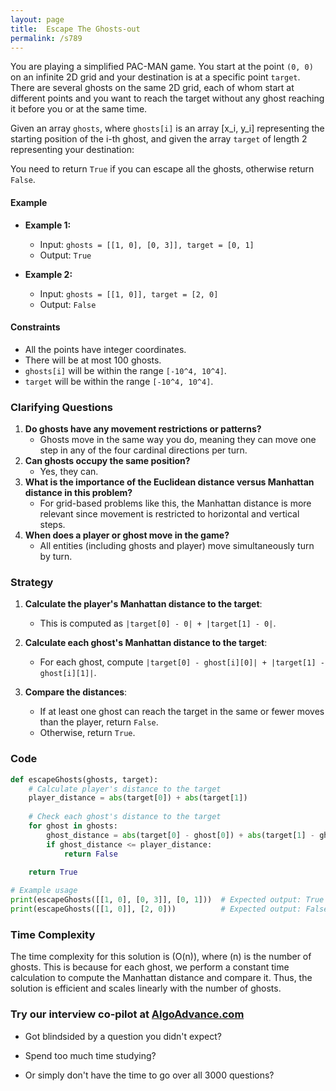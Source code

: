 ```yaml
---
layout: page
title:  Escape The Ghosts-out
permalink: /s789
---
```

You are playing a simplified PAC-MAN game. You start at the point `(0, 0)` on an infinite 2D grid and your destination is at a specific point `target`. There are several ghosts on the same 2D grid, each of whom start at different points and you want to reach the target without any ghost reaching it before you or at the same time. 

Given an array `ghosts`, where `ghosts[i]` is an array [x_i, y_i] representing the starting position of the i-th ghost, and given the array `target` of length 2 representing your destination: 

You need to return `True` if you can escape all the ghosts, otherwise return `False`.

#### Example
- **Example 1:**
  - Input: `ghosts = [[1, 0], [0, 3]], target = [0, 1]`
  - Output: `True`

- **Example 2:**
  - Input: `ghosts = [[1, 0]], target = [2, 0]`
  - Output: `False`

#### Constraints
- All the points have integer coordinates.
- There will be at most 100 ghosts.
- `ghosts[i]` will be within the range `[-10^4, 10^4]`.
- `target` will be within the range `[-10^4, 10^4]`.

### Clarifying Questions
1. **Do ghosts have any movement restrictions or patterns?**
   - Ghosts move in the same way you do, meaning they can move one step in any of the four cardinal directions per turn.
2. **Can ghosts occupy the same position?**
   - Yes, they can.
3. **What is the importance of the Euclidean distance versus Manhattan distance in this problem?**
   - For grid-based problems like this, the Manhattan distance is more relevant since movement is restricted to horizontal and vertical steps.
4. **When does a player or ghost move in the game?**
   - All entities (including ghosts and player) move simultaneously turn by turn.

### Strategy
1. **Calculate the player's Manhattan distance to the target**:
   - This is computed as `|target[0] - 0| + |target[1] - 0|`.

2. **Calculate each ghost's Manhattan distance to the target**:
   - For each ghost, compute `|target[0] - ghost[i][0]| + |target[1] - ghost[i][1]|`.

3. **Compare the distances**:
   - If at least one ghost can reach the target in the same or fewer moves than the player, return `False`.
   - Otherwise, return `True`.

### Code
```python
def escapeGhosts(ghosts, target):
    # Calculate player's distance to the target
    player_distance = abs(target[0]) + abs(target[1])
    
    # Check each ghost's distance to the target
    for ghost in ghosts:
        ghost_distance = abs(target[0] - ghost[0]) + abs(target[1] - ghost[1])
        if ghost_distance <= player_distance:
            return False
            
    return True

# Example usage
print(escapeGhosts([[1, 0], [0, 3]], [0, 1]))  # Expected output: True
print(escapeGhosts([[1, 0]], [2, 0]))          # Expected output: False
```

### Time Complexity
The time complexity for this solution is \(O(n)\), where \(n\) is the number of ghosts. This is because for each ghost, we perform a constant time calculation to compute the Manhattan distance and compare it. Thus, the solution is efficient and scales linearly with the number of ghosts.


### Try our interview co-pilot at [AlgoAdvance.com](https://algoAdvance.com)

- Got blindsided by a question you didn't expect?

- Spend too much time studying?

- Or simply don't have the time to go over all 3000 questions?


